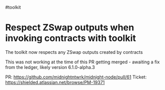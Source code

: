 #toolkit
# Respect ZSwap outputs when invoking contracts with toolkit

The toolkit now respects any ZSwap outputs created by contracts

This was not working at the time of this PR getting merged - awaiting a fix from the ledger, likely version 6.1.0-alpha.3

PR: https://github.com/midnightntwrk/midnight-node/pull/61
Ticket: https://shielded.atlassian.net/browse/PM-19371

